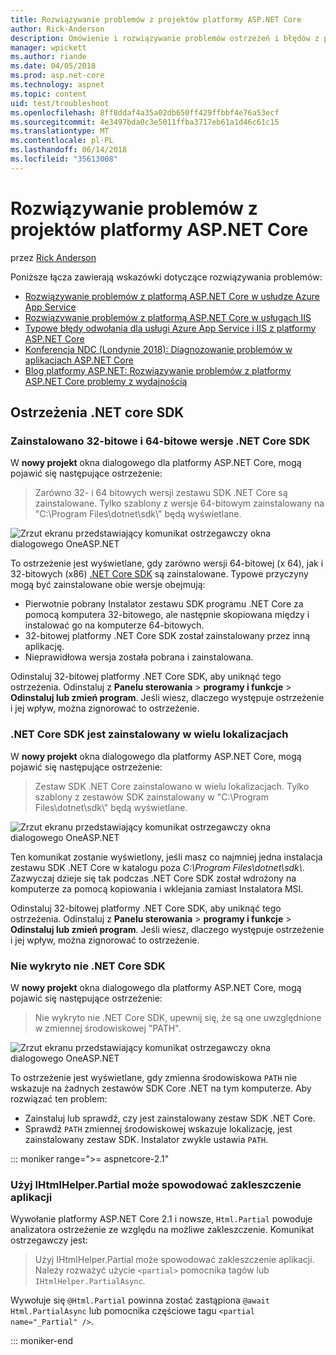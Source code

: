 ```yaml
---
title: Rozwiązywanie problemów z projektów platformy ASP.NET Core
author: Rick-Anderson
description: Omówienie i rozwiązywanie problemów ostrzeżeń i błędów z projektów platformy ASP.NET Core.
manager: wpickett
ms.author: riande
ms.date: 04/05/2018
ms.prod: asp.net-core
ms.technology: aspnet
ms.topic: content
uid: test/troubleshoot
ms.openlocfilehash: 8ff8ddaf4a35a02db650ff429ffbbf4e76a53ecf
ms.sourcegitcommit: 4e3497bda0c3e5011ffba3717eb61a1d46c61c15
ms.translationtype: MT
ms.contentlocale: pl-PL
ms.lasthandoff: 06/14/2018
ms.locfileid: "35613008"
---
```

# <a name="troubleshoot-aspnet-core-projects"></a>Rozwiązywanie problemów z projektów platformy ASP.NET Core

przez [Rick Anderson](https://twitter.com/RickAndMSFT)

Poniższe łącza zawierają wskazówki dotyczące rozwiązywania problemów:

* [Rozwiązywanie problemów z platformą ASP.NET Core w usłudze Azure App Service](xref:host-and-deploy/azure-apps/troubleshoot)
* [Rozwiązywanie problemów z platformą ASP.NET Core w usługach IIS](xref:host-and-deploy/iis/troubleshoot)
* [Typowe błędy odwołania dla usługi Azure App Service i IIS z platformy ASP.NET Core](xref:host-and-deploy/azure-iis-errors-reference)
* [Konferencja NDC (Londynie 2018): Diagnozowanie problemów w aplikacjach ASP.NET Core](https://www.youtube.com/watch?v=RYI0DHoIVaA)
* [Blog platformy ASP.NET: Rozwiązywanie problemów z platformy ASP.NET Core problemy z wydajnością](https://blogs.msdn.microsoft.com/webdev/2018/05/23/asp-net-core-performance-improvements/)

## <a name="net-core-sdk-warnings"></a>Ostrzeżenia .NET core SDK

### <a name="both-the-32-bit-and-64-bit-versions-of-the-net-core-sdk-are-installed"></a>Zainstalowano 32-bitowe i 64-bitowe wersje .NET Core SDK

W **nowy projekt** okna dialogowego dla platformy ASP.NET Core, mogą pojawić się następujące ostrzeżenie:

> Zarówno 32- i 64 bitowych wersji zestawu SDK .NET Core są zainstalowane. Tylko szablony z wersje 64-bitowym zainstalowany na "C:\\Program Files\\dotnet\\sdk\\" będą wyświetlane.

![Zrzut ekranu przedstawiający komunikat ostrzegawczy okna dialogowego OneASP.NET](troubleshoot/_static/both32and64bit.png)

To ostrzeżenie jest wyświetlane, gdy zarówno wersji 64-bitowej (x 64), jak i 32-bitowych (x86) [.NET Core SDK](https://www.microsoft.com/net/download/all) są zainstalowane. Typowe przyczyny mogą być zainstalowane obie wersje obejmują:

* Pierwotnie pobrany Instalator zestawu SDK programu .NET Core za pomocą komputera 32-bitowego, ale następnie skopiowana między i instalować go na komputerze 64-bitowych.
* 32-bitowej platformy .NET Core SDK został zainstalowany przez inną aplikację.
* Nieprawidłowa wersja została pobrana i zainstalowana.

Odinstaluj 32-bitowej platformy .NET Core SDK, aby uniknąć tego ostrzeżenia. Odinstaluj z **Panelu sterowania** > **programy i funkcje** > **Odinstaluj lub zmień program**. Jeśli wiesz, dlaczego występuje ostrzeżenie i jej wpływ, można zignorować to ostrzeżenie.

### <a name="the-net-core-sdk-is-installed-in-multiple-locations"></a>.NET Core SDK jest zainstalowany w wielu lokalizacjach

W **nowy projekt** okna dialogowego dla platformy ASP.NET Core, mogą pojawić się następujące ostrzeżenie:

> Zestaw SDK .NET Core zainstalowano w wielu lokalizacjach. Tylko szablony z zestawów SDK zainstalowany w "C:\\Program Files\\dotnet\\sdk\\" będą wyświetlane.

![Zrzut ekranu przedstawiający komunikat ostrzegawczy okna dialogowego OneASP.NET](troubleshoot/_static/multiplelocations.png)

Ten komunikat zostanie wyświetlony, jeśli masz co najmniej jedna instalacja zestawu SDK .NET Core w katalogu poza *C:\\Program Files\\dotnet\\sdk\\*. Zazwyczaj dzieje się tak podczas .NET Core SDK został wdrożony na komputerze za pomocą kopiowania i wklejania zamiast Instalatora MSI.

Odinstaluj 32-bitowej platformy .NET Core SDK, aby uniknąć tego ostrzeżenia. Odinstaluj z **Panelu sterowania** > **programy i funkcje** > **Odinstaluj lub zmień program**. Jeśli wiesz, dlaczego występuje ostrzeżenie i jej wpływ, można zignorować to ostrzeżenie.

### <a name="no-net-core-sdks-were-detected"></a>Nie wykryto nie .NET Core SDK

W **nowy projekt** okna dialogowego dla platformy ASP.NET Core, mogą pojawić się następujące ostrzeżenie:

> Nie wykryto nie .NET Core SDK, upewnij się, że są one uwzględnione w zmiennej środowiskowej "PATH".

![Zrzut ekranu przedstawiający komunikat ostrzegawczy okna dialogowego OneASP.NET](troubleshoot/_static/NoNetCore.png)

To ostrzeżenie jest wyświetlane, gdy zmienna środowiskowa `PATH` nie wskazuje na żadnych zestawów SDK Core .NET na tym komputerze. Aby rozwiązać ten problem:

* Zainstaluj lub sprawdź, czy jest zainstalowany zestaw SDK .NET Core.
* Sprawdź `PATH` zmiennej środowiskowej wskazuje lokalizację, jest zainstalowany zestaw SDK. Instalator zwykle ustawia `PATH`.

::: moniker range=">= aspnetcore-2.1"

### <a name="use-of-ihtmlhelperpartial-may-result-in-app-deadlocks"></a>Użyj IHtmlHelper.Partial może spowodować zakleszczenie aplikacji

Wywołanie platformy ASP.NET Core 2.1 i nowsze, `Html.Partial` powoduje analizatora ostrzeżenie ze względu na możliwe zakleszczenie. Komunikat ostrzegawczy jest:

> Użyj IHtmlHelper.Partial może spowodować zakleszczenie aplikacji. Należy rozważyć użycie `<partial>` pomocnika tagów lub `IHtmlHelper.PartialAsync`.

Wywołuje się `@Html.Partial` powinna zostać zastąpiona `@await Html.PartialAsync` lub pomocnika częściowe tagu `<partial name="_Partial" />`.

::: moniker-end
